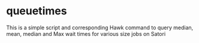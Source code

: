 # queuetimes
 This is a simple script and corresponding Hawk command to query median, mean, median and Max wait times for various size jobs on Satori
